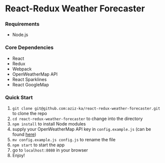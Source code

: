 # React-Redux Weather Forecaster

### Requirements

- Node.js

### Core Dependencies

- React
- Redux
- Webpack
- OpenWeatherMap API
- React Sparklines
- React GoogleMap

### Quick Start

1. `git clone git@github.com:aziz-ka/react-redux-weather-forecaster.git` to clone the repo
2. `cd react-redux-weather-forecaster` to change into the directory
3. `npm install` to install Node modules
4. supply your OpenWeatherMap API key in `config.example.js` (can be found [here](openweathermap.org/forecast5))
5. `mv config.example.js config.js` to rename the file
6. `npm start` to start the app
7. go to `localhost:8080` in your browser
8. Enjoy!